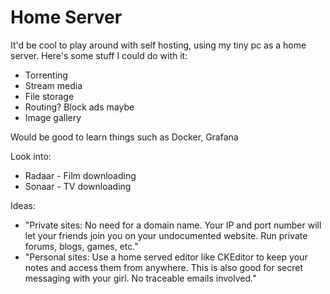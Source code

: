 # Home Server

It'd be cool to play around with self hosting, using my tiny pc as a home server. Here's some stuff I could do with it:

* Torrenting
* Stream media
* File storage
* Routing? Block ads maybe
* Image gallery


Would be good to learn things such as Docker, Grafana

Look into:

* Radaar - Film downloading
* Sonaar - TV downloading

Ideas:

* "Private sites: No need for a domain name. Your IP and port number will let your friends join you on your undocumented website. Run private forums, blogs, games, etc."
* "Personal sites: Use a home served editor like CKEditor to keep your notes and access them from anywhere. This is also good for secret messaging with your girl. No traceable emails involved."